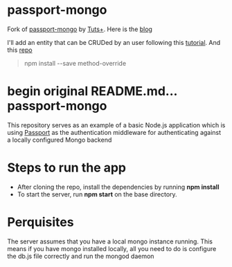 passport-mongo
==============
Fork of [passport-mongo](https://github.com/tutsplus/passport-mongo) by [Tuts+](https://github.com/tutsplus). Here is the [blog](https://www.airpair.com/javascript/complete-expressjs-nodejs-mongodb-crud-skeleton)

I'll add an entity that can be CRUDed by an user following this [tutorial](https://www.airpair.com/javascript/complete-expressjs-nodejs-mongodb-crud-skeleton). And this [repo](https://github.com/kacole2/express-node-mongo-skeleton)

> npm install --save method-override


begin original README.md...
passport-mongo
==============
This repository serves as an example of a basic Node.js application which is using [Passport](http://passportjs.org/) as the authentication middleware for authenticating against a locally configured Mongo backend

Steps to run the app
=====================
* After cloning the repo, install the dependencies by running **npm install**
* To start the server, run **npm start** on the base directory.

Perquisites
============
The server assumes that you have a local mongo instance running. This means if you have mongo installed locally, all you need to do is configure the db.js file correctly and run the mongod daemon
